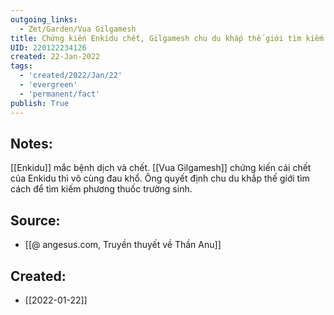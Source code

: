 ```yaml
---
outgoing_links:
  - Zet/Garden/Vua Gilgamesh
title: Chứng kiến Enkidu chết, Gilgamesh chu du khắp thế giới tìm kiếm phương thuốc trường sinh
UID: 220122234126
created: 22-Jan-2022
tags:
  - 'created/2022/Jan/22'
  - 'evergreen'
  - 'permanent/fact'
publish: True
---
```

## Notes:
[[Enkidu]] mắc bệnh dịch và chết. [[Vua Gilgamesh]] chứng kiến cái chết của Enkidu thì vô cùng đau khổ. Ông quyết định chu du khắp thế giới tìm cách để tìm kiếm phương thuốc trường sinh.

## Source:
- [[@ angesus.com, Truyền thuyết về Thần Anu]]



## Created:
- [[2022-01-22]]
